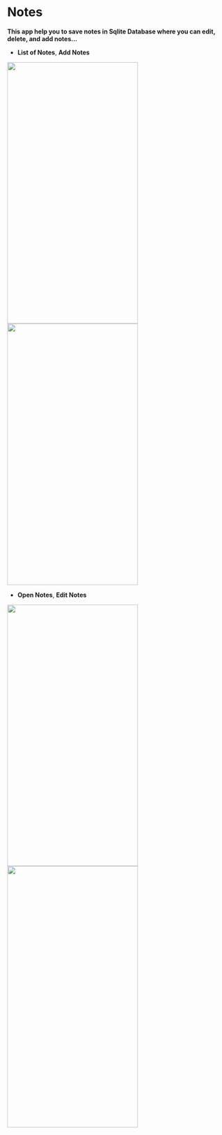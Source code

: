 # Notes
**This app help you to save notes in Sqlite Database where you can edit, delete, and add notes...**

* **List of Notes**, **Add Notes**

<img src="https://user-images.githubusercontent.com/26492582/67113781-fb7cff80-f1f7-11e9-8f4f-0a58f56d9e19.png" width="300" height="600"/>  <img src="https://user-images.githubusercontent.com/26492582/67113780-fa4bd280-f1f7-11e9-9859-cc73daac18b1.png" width="300" height="600"/>

* **Open Notes**, **Edit Notes**

<img src="https://user-images.githubusercontent.com/26492582/67113778-f9b33c00-f1f7-11e9-9e3b-8e82ad1bbeb0.png" width="300" height="600"/>  <img src="https://user-images.githubusercontent.com/26492582/67113777-f91aa580-f1f7-11e9-92d5-71bd037d9717.png" width="300" height="600"/>
